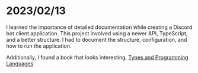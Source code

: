 # 2023/02/13

I learned the importance of detailed documentation while creating a Discord bot client application. This project involved using a newer API, TypeScript, and a better structure. I had to document the structure, configuration, and how to run the application.

Additionally, I found a book that looks interesting, [Types and Programming Languages](https://www.amazon.com/Types-Programming-Languages-MIT-Press/dp/0262162091).